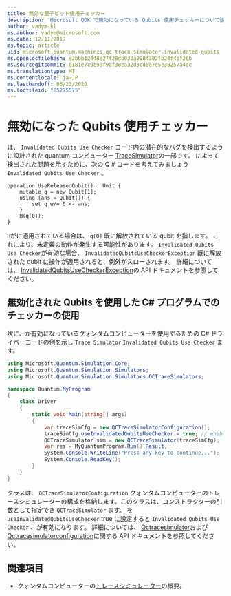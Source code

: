 ```yaml
---
title: 無効な量子ビット使用チェッカー
description: 'Microsoft QDK で無効になっている Qubits 使用チェッカーについて説明します。これにより、Q # コードに無効な qubits があるかどうかがチェックされます。'
author: vadym-kl
ms.author: vadym@microsoft.com
ms.date: 12/11/2017
ms.topic: article
uid: microsoft.quantum.machines.qc-trace-simulator.invalidated-qubits
ms.openlocfilehash: e2bbb12448e27f28db030a0084302fb24f46f26b
ms.sourcegitcommit: 0181e7c9e98f9af30ea32d3cd8e7e5e30257a4dc
ms.translationtype: MT
ms.contentlocale: ja-JP
ms.lasthandoff: 06/23/2020
ms.locfileid: "85275575"
---
```

# <a name="invalidated-qubits-use-checker"></a>無効になった Qubits 使用チェッカー

は、 `Invalidated Qubits Use Checker` コード内の潜在的なバグを検出するように設計された quantum コンピューター [TraceSimulator](xref:microsoft.quantum.machines.qc-trace-simulator.intro)の一部です。 によって検出された問題を示すために、次の Q # コードを考えてみましょう `Invalidated Qubits Use Checker` 。

```qsharp
operation UseReleasedQubit() : Unit {
    mutable q = new Qubit[1];
    using (ans = Qubit()) {
        set q w/= 0 <- ans;
    }
    H(q[0]);
}
```

`H`がに適用されている場合は、 `q[0]` 既に解放されている qubit を指します。 これにより、未定義の動作が発生する可能性があります。 `Invalidated Qubits Use Checker`が有効な場合、 `InvalidatedQubitsUseCheckerException` 既に解放された qubit に操作が適用されると、例外がスローされます。 詳細については、 [InvalidatedQubitsUseCheckerException](https://docs.microsoft.com/dotnet/api/Microsoft.Quantum.Simulation.Simulators.QCTraceSimulators.InvalidatedQubitsUseCheckerException)の API ドキュメントを参照してください。

## <a name="using-the-invalidated-qubits-use-checker-in-your-c-program"></a>無効化された Qubits を使用した C# プログラムでのチェッカーの使用

次に、が有効になっているクォンタムコンピューターを使用するための C# ドライバーコードの例を示し `Trace
Simulator` `Invalidated Qubits Use Checker` ます。 

```csharp
using Microsoft.Quantum.Simulation.Core;
using Microsoft.Quantum.Simulation.Simulators;
using Microsoft.Quantum.Simulation.Simulators.QCTraceSimulators;

namespace Quantum.MyProgram
{
    class Driver
    {
        static void Main(string[] args)
        {
            var traceSimCfg = new QCTraceSimulatorConfiguration();
            traceSimCfg.useInvalidatedQubitsUseChecker = true; // enables useInvalidatedQubitsUseChecker
            QCTraceSimulator sim = new QCTraceSimulator(traceSimCfg);
            var res = MyQuantumProgram.Run().Result;
            System.Console.WriteLine("Press any key to continue...");
            System.Console.ReadKey();
        }
    }
}
```

クラスは、 `QCTraceSimulatorConfiguration` クォンタムコンピューターのトレースシミュレーターの構成を格納します。このクラスは、コンストラクターの引数として指定でき `QCTraceSimulator` ます。 を `useInvalidatedQubitsUseChecker` true に設定すると `Invalidated Qubits Use Checker` 、が有効になります。 詳細については、 [Qctracesimulator](https://docs.microsoft.com/dotnet/api/Microsoft.Quantum.Simulation.Simulators.QCTraceSimulators.QCTraceSimulator)および[Qctracesimulatorconfiguration](https://docs.microsoft.com/dotnet/api/Microsoft.Quantum.Simulation.Simulators.QCTraceSimulators.QCTraceSimulatorConfiguration)に関する API ドキュメントを参照してください。

## <a name="see-also"></a>関連項目 ##

- クォンタムコンピューターの[トレースシミュレーター](xref:microsoft.quantum.machines.qc-trace-simulator.intro)の概要。

